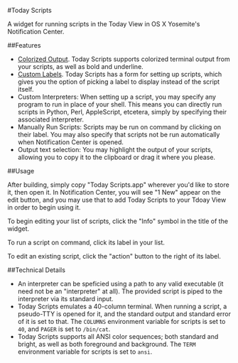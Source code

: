 #Today Scripts

A widget for running scripts in the Today View in OS X Yosemite's Notification Center.

##Features

* [Colorized Output](http://i.imgur.com/Yvj2ePG.png). Today Scripts supports colorized terminal output from your scripts, as well as bold and underline.
* [Custom Labels](http://i.imgur.com/WJPWQN7.png). Today Scripts has a form for setting up scripts, which gives you the option of picking a label to display instead of the script itself.
* Custom Interpreters: When setting up a script, you may specify any program to run in place of your shell. This means you can directly run scripts in Python, Perl, AppleScript, etcetera, simply by specifying their associated interpreter.
* Manually Run Scripts: Scripts may be run on command by clicking on their label. You may also specify that scripts not be run automatically when Notification Center is opened.
* Output text selection: You may highlight the output of your scripts, allowing you to copy it to the clipboard or drag it where you please.

##Usage

After building, simply copy "Today Scripts.app" wherever you'd like to store it, then open it. In Notification Center, you will see "1 New" appear on the edit button, and you may use that to add Today Scripts to your Tdoay View in order to begin using it.

To begin editing your list of scripts, click the "Info" symbol in the title of the widget.

To run a script on command, click its label in your list.

To edit an existing script, click the "action" button to the right of its label.

##Technical Details

* An interpreter can be speficied using a path to any valid executable (it need not be an "interpreter" at all). The provided script is piped to the interpreter via its standard input.
* Today Scripts emulates a 40-column terminal. When running a script, a pseudo-TTY is opened for it, and the standard output and standard error of it is set to that. The `COLUMNS` environment variable for scripts is set to `40`, and `PAGER` is set to `/bin/cat`.
* Today Scripts supports all ANSI color sequences; both standard and bright, as well as both foreground and background. The `TERM` environment variable for scripts is set to `ansi`.
